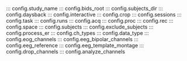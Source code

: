 ::: config.study_name
::: config.bids_root
::: config.subjects_dir
::: config.daysback
::: config.interactive
::: config.crop
::: config.sessions
::: config.task
::: config.runs
::: config.acq
::: config.proc
::: config.rec
::: config.space
::: config.subjects
::: config.exclude_subjects
::: config.process_er
::: config.ch_types
::: config.data_type
::: config.eog_channels
::: config.eeg_bipolar_channels
::: config.eeg_reference
::: config.eeg_template_montage
::: config.drop_channels
::: config.analyze_channels
